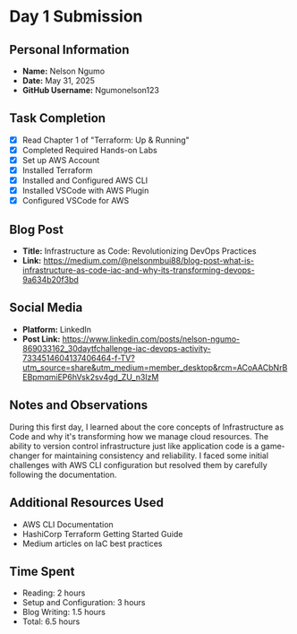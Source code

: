 # Day 1 Submission

## Personal Information
- **Name:** Nelson Ngumo
- **Date:** May 31, 2025
- **GitHub Username:** Ngumonelson123

## Task Completion
- [x] Read Chapter 1 of "Terraform: Up & Running"
- [x] Completed Required Hands-on Labs
- [x] Set up AWS Account
- [x] Installed Terraform
- [x] Installed and Configured AWS CLI
- [x] Installed VSCode with AWS Plugin
- [x] Configured VSCode for AWS

## Blog Post
- **Title:** Infrastructure as Code: Revolutionizing DevOps Practices
- **Link:** https://medium.com/@nelsonmbui88/blog-post-what-is-infrastructure-as-code-iac-and-why-its-transforming-devops-9a634b20f3bd

## Social Media
- **Platform:** LinkedIn
- **Post Link:** https://www.linkedin.com/posts/nelson-ngumo-869033162_30daytfchallenge-iac-devops-activity-7334514604137406464-f-TV?utm_source=share&utm_medium=member_desktop&rcm=ACoAACbNrBEBpmqmiEP6hVsk2sv4gd_ZU_n3IzM

## Notes and Observations
During this first day, I learned about the core concepts of Infrastructure as Code and why it's transforming how we manage cloud resources. The ability to version control infrastructure just like application code is a game-changer for maintaining consistency and reliability. I faced some initial challenges with AWS CLI configuration but resolved them by carefully following the documentation.

## Additional Resources Used
- AWS CLI Documentation
- HashiCorp Terraform Getting Started Guide
- Medium articles on IaC best practices

## Time Spent
- Reading: 2 hours
- Setup and Configuration: 3 hours
- Blog Writing: 1.5 hours
- Total: 6.5 hours